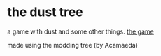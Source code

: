 # the dust tree
a game with dust and some other things.
[the game](https://raw.githack.com/chipsams/The-Modding-Tree/master/index.html)


made using the modding tree (by Acamaeda)
